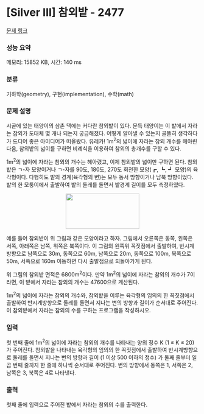 # [Silver III] 참외밭 - 2477 

[문제 링크](https://www.acmicpc.net/problem/2477) 

### 성능 요약

메모리: 15852 KB, 시간: 140 ms

### 분류

기하학(geometry), 구현(implementation), 수학(math)

### 문제 설명

<p>시골에 있는 태양이의 삼촌 댁에는 커다란 참외밭이 있다. 문득 태양이는 이 밭에서 자라는 참외가 도대체 몇 개나 되는지 궁금해졌다. 어떻게 알아낼 수 있는지 골똘히 생각하다가 드디어 좋은 아이디어가 떠올랐다. 유레카! 1m<sup>2</sup>의 넓이에 자라는 참외 개수를 헤아린 다음, 참외밭의 넓이를 구하면 비례식을 이용하여 참외의 총개수를 구할 수 있다.</p>

<p>1m<sup>2</sup>의 넓이에 자라는 참외의 개수는 헤아렸고, 이제 참외밭의 넓이만 구하면 된다. 참외밭은 ㄱ-자 모양이거나 ㄱ-자를 90도, 180도, 270도 회전한 모양(┏, ┗, ┛ 모양)의 육각형이다. 다행히도 밭의 경계(육각형의 변)는 모두 동서 방향이거나 남북 방향이었다. 밭의 한 모퉁이에서 출발하여 밭의 둘레를 돌면서 밭경계 길이를 모두 측정하였다.</p>

<p style="text-align: center;"><img alt="" src="https://www.acmicpc.net/upload/images/qqq.png" style="width: 193px; height: 93px; "></p>

<p>예를 들어 참외밭이 위 그림과 같은 모양이라고 하자. 그림에서 오른쪽은 동쪽, 왼쪽은 서쪽, 아래쪽은 남쪽, 위쪽은 북쪽이다. 이 그림의 왼쪽위 꼭짓점에서 출발하여, 반시계방향으로 남쪽으로 30m, 동쪽으로 60m, 남쪽으로 20m, 동쪽으로 100m, 북쪽으로 50m, 서쪽으로 160m 이동하면 다시 출발점으로 되돌아가게 된다.</p>

<p>위 그림의 참외밭  면적은 6800m<sup>2</sup>이다. 만약 1m<sup>2</sup>의 넓이에 자라는 참외의 개수가 7이라면, 이 밭에서 자라는 참외의 개수는 47600으로 계산된다.</p>

<p>1m<sup>2</sup>의 넓이에 자라는 참외의 개수와, 참외밭을 이루는 육각형의 임의의 한 꼭짓점에서 출발하여 반시계방향으로 둘레를 돌면서 지나는 변의 방향과 길이가 순서대로 주어진다. 이 참외밭에서 자라는 참외의 수를 구하는 프로그램을 작성하시오.</p>

### 입력 

 <p>첫 번째 줄에 1m<sup>2</sup>의 넓이에 자라는 참외의 개수를 나타내는 양의 정수 K (1 ≤ K ≤ 20)가 주어진다. 참외밭을 나타내는 육각형의 임의의 한 꼭짓점에서 출발하여 반시계방향으로 둘레를 돌면서 지나는 변의 방향과 길이 (1 이상 500 이하의 정수) 가 둘째 줄부터 일곱 번째 줄까지 한 줄에 하나씩 순서대로 주어진다. 변의 방향에서 동쪽은 1, 서쪽은 2, 남쪽은 3, 북쪽은 4로 나타낸다.</p>

### 출력 

 <p>첫째 줄에 입력으로 주어진 밭에서 자라는 참외의 수를 출력한다.</p>

